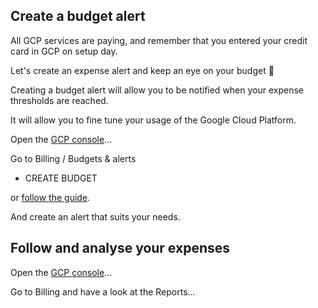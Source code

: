 
## Create a budget alert

All GCP services are paying, and remember that you entered your credit card in GCP on setup day.

Let's create an expense alert and keep an eye on your budget 💸

Creating a budget alert will allow you to be notified when your expense thresholds are reached.

It will allow you to fine tune your usage of the Google Cloud Platform.

Open the [GCP console](https://console.cloud.google.com/)...

Go to Billing / Budgets & alerts
- CREATE BUDGET

or [follow the guide](https://cloud.google.com/billing/docs/how-to/budgets#add-new-budget).

And create an alert that suits your needs.

## Follow and analyse your expenses

Open the [GCP console](https://console.cloud.google.com/)...

Go to Billing and have a look at the Reports...

